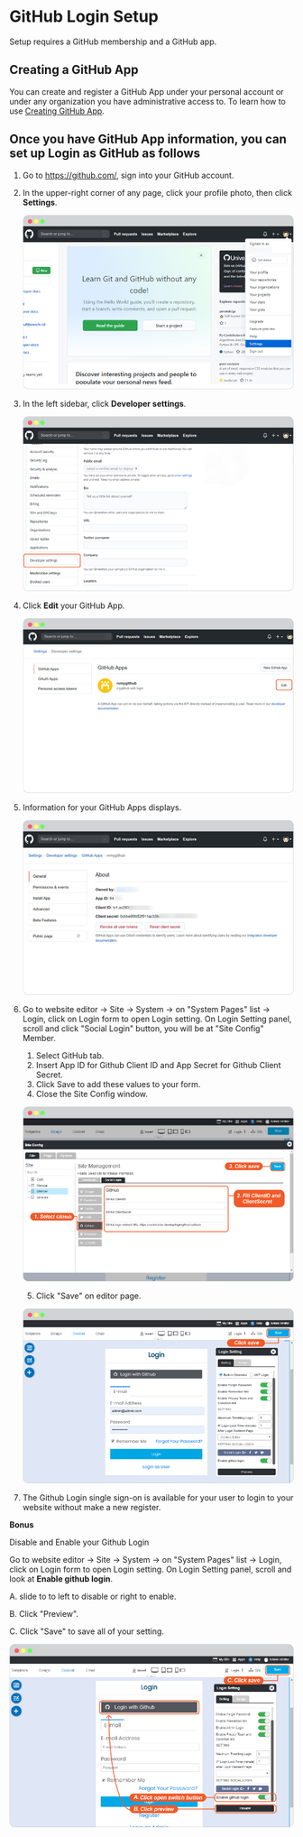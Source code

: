 # GitHub Login Setup

Setup requires a GitHub membership and a GitHub app.

## Creating a GitHub App

You can create and register a GitHub App under your personal account or under any organization you have administrative access to.
To learn how to use [Creating GitHub App](https://docs.github.com/en/free-pro-team@latest/developers/apps/creating-a-github-app/).

## Once you have GitHub App information, you can set up Login as GitHub as follows

1. Go to <https://github.com/>, sign into your GitHub account.

2. In the upper-right corner of any page, click your profile photo, then click **Settings**.

    ![image](images/login_social_github/github_01.png)

3. In the left sidebar, click **Developer settings**.

    ![image](images/login_social_github/github_02.png)

4. Click **Edit** your GitHub App.

    ![image](images/login_social_github/github_03.png)

5. Information for your GitHub Apps displays.

    ![image](images/login_social_github/github_04.png)

6. Go to website editor -> Site -> System -> on "System Pages" list -> Login, click on Login form to open Login setting. On Login Setting panel, scroll and click "Social Login" button, you will be at "Site Config" Member.
   
   1. Select GitHub tab.
   2. Insert App ID for Github Client ID and App Secret for Github Client Secret.
   3. Click Save to add these values to your form.
   4. Close the Site Config window.

    ![image](images/login_social_github/github_login_config_01.jpg)

   5. Click "Save" on editor page.

    ![image](images/login_social_github/img_github_login_config_03.png)

7. The Github Login single sign-on is available for your user to login to your website without make a new register.



**Bonus**

Disable and Enable your Github Login

Go to website editor -> Site -> System -> on "System Pages" list -> Login, click on Login form to open Login setting. On Login Setting panel, scroll and look at **Enable github login**.

A.  slide to to left to disable or right to enable.

B.  Click "Preview".

C.  Click "Save" to save all of your setting.

![image](images/login_social_github/img_github_login_config_02.png)


